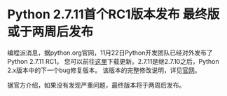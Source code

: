 # Python 2.7.11首个RC1版本发布 最终版或于两周后发布

编程派消息，据python.org官网，11月22日Python开发团队已经对外发布了Python 2.7.11 RC1。
您可以前往[这里](https://www.python.org/downloads/release/python-2711rc1/)下载更新。2.7.11是继2.7.10之后，Python 2.x版本中的下一个bug修复版本。
该版本的完整修改说明，详见[官网](https://hg.python.org/cpython/raw-file/82dd9545bd93/Misc/NEWS)。

据官方介绍，如果没有发现严重问题，最终版本将于两周后发布。